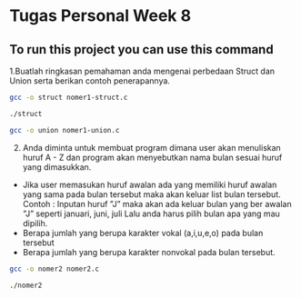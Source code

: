 # Tugas Personal Week 8

## To run this project you can use this command

1.Buatlah ringkasan pemahaman anda mengenai perbedaan Struct dan Union serta berikan contoh penerapannya.

```sh
gcc -o struct nomer1-struct.c

./struct
```

```sh
gcc -o union nomer1-union.c
```
2. Anda diminta untuk membuat program dimana user akan menuliskan huruf A - Z dan program akan menyebutkan nama bulan sesuai huruf yang dimasukkan. 
- Jika user memasukan huruf awalan ada yang memiliki huruf awalan yang sama pada bulan tersebut maka akan keluar list bulan tersebut.
  Contoh : 
  Inputan huruf ”J” maka akan ada keluar bulan yang ber awalan ”J” seperti januari, juni, juli
  Lalu anda harus pilih bulan apa yang mau dipilih.
- Berapa jumlah yang berupa karakter vokal (a,i,u,e,o) pada bulan tersebut
- Berapa jumlah yang berupa karakter nonvokal pada bulan tersebut.

```sh
gcc -o nomer2 nomer2.c 

./nomer2
```